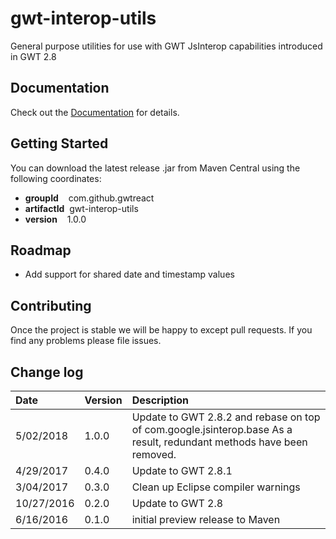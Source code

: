 # gwt-interop-utils
General purpose utilities for use with GWT JsInterop capabilities introduced in GWT 2.8

## Documentation

Check out the [Documentation](https://github.com/GWTReact/gwt-interop-utils/blob/master/DOCUMENTATION.md) for details.

## Getting Started

You can download the latest release .jar from Maven Central using the following coordinates:

* **groupId**&nbsp;&nbsp;&nbsp; com.github.gwtreact
* **artifactId**&nbsp;&nbsp;gwt-interop-utils
* **version**&nbsp;&nbsp;&nbsp;  1.0.0

## Roadmap

* Add support for shared date and timestamp values

## Contributing

Once the project is stable we will be happy to except pull requests. If you find any problems please file issues.

## Change log

| Date | Version | Description |
| :---     | :---  | :---  |
| 5/02/2018 | 1.0.0 | Update to GWT 2.8.2 and rebase on top of com.google.jsinterop.base As a result, redundant methods have been removed.   |
| 4/29/2017 | 0.4.0 | Update to GWT 2.8.1   |
| 3/04/2017 | 0.3.0 | Clean up Eclipse compiler warnings   |
| 10/27/2016 | 0.2.0 | Update to GWT 2.8   |
| 6/16/2016 | 0.1.0 | initial preview release to Maven   |
